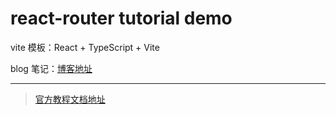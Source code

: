 # react-router tutorial demo

vite 模板：React + TypeScript + Vite

blog 笔记：[博客地址](https://hisongdk.github.io/2024/01/04/react-router/)

---

> [官方教程文档地址](https://reactrouter.com/en/main/start/tutorial#jsx-routes)
